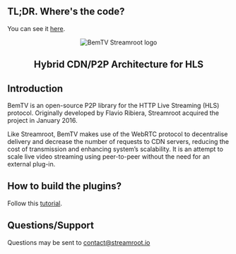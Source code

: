 ## TL;DR. Where's the code?

You can see it [here](https://github.com/streamroot/clappr-p2phls-plugin).

<div align=center><img src="http://streamroot.test.s3.amazonaws.com/test_julien/bemtv/img/bem_big.svg" alt="BemTV Streamroot logo"><br>
<h2>Hybrid CDN/P2P Architecture for HLS</h2>
</div>

## Introduction

BemTV is an open-source P2P library for the HTTP Live Streaming (HLS) protocol. Originally developed by Flavio Ribiera, Streamroot acquired the project in January 2016.

Like Streamroot, BemTV makes use of the WebRTC protocol to decentralise delivery and decrease the number of requests to CDN servers, reducing the cost of transmission and enhancing system’s scalability. It is an attempt to scale live video streaming using peer-to-peer without the need for an external plug-in.

## How to build the plugins?

Follow this [tutorial](https://github.com/bemtv/bemtv/wiki/tutorial).

## Questions/Support

Questions may be sent to contact@streamroot.io
